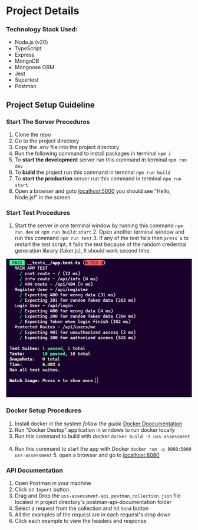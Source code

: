 # Project Details

### **Technology Stack Used:**

* Node.js (v20)
* TypeScript
* Express
* MongoDB
* Mongoose ORM
* Jest
* Supertest
* Postman

## Project Setup Guideline

### Start The Server Procedures

1. Clone the repo
2. Go to the project directory
3. Copy the .env file into the project directory
4. Run the following command to install packages in terminal `npm i`
5. To **start the development** server run this command in terminal `npm run dev`
6. To **build** the project run this command in terminal `npm run build`
7. To **start the production** server run this command in terminal `npm run start`
8. Open a browser and goto [localhost:5000](http://localhost:5000) you should see "Hello, Node.js!" in the screen

### Start Test Procedures

1. Start the server in one terminal window by running this command `npm run dev`  or `npm run build:start`
   2. Open another terminal window and run this command `npm run test`
   3. If any of the test fails then `press a` to restart the test script, it fails the test because of the random credential generation library (faker.js), It should work second time.

 ![1707678648958](images/README/1707678648958.png)

### Docker Setup Procedures

1. Install docker in the system *follow the guide* [Docker Doocumentation](https://docs.docker.com/)
2. Run "Docker Destop" application in windows to run docker locally
3. Run this command to build with docker `docker build -t uss-assessment .`
4. Run this command to start the app with Docker `docker run -p 8080:5000 uss-assessment`
   5. open a browser and go to [localhost:8080](http://localhost:8080/)


### API Documentation

1. Open Postman in your machine
2. Click on `Import` button
3. Drag and Drop the `uss-assessment-api.postman_collection.json` file located in project directory's postman-api-documentation folder
4. Select a request from the collection and hit `Send` button
5. All the examples of the request are in each request's drop down
6. Click each example to view the headers and response
